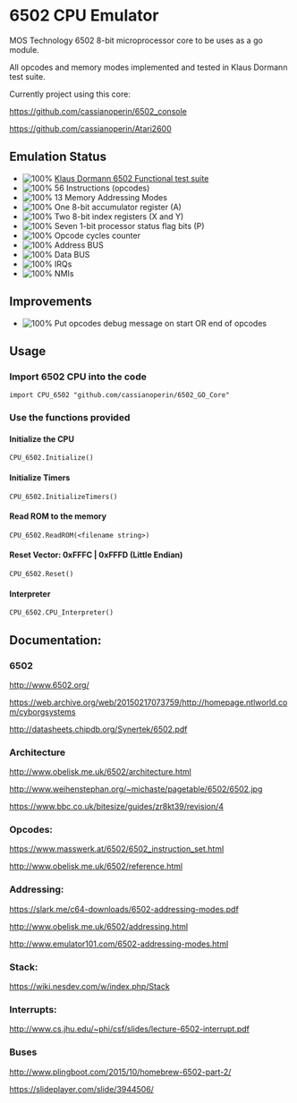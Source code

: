# 6502 CPU Emulator

MOS Technology 6502 8-bit microprocessor core to be uses as a go module.

All opcodes and memory modes implemented and tested in Klaus Dormann test suite.

Currently project using this core:

https://github.com/cassianoperin/6502_console

https://github.com/cassianoperin/Atari2600


## Emulation Status

* ![100%](https://progress-bar.dev/100) [Klaus Dormann 6502 Functional test suite](https://github.com/Klaus2m5/6502_65C02_functional_tests)
* ![100%](https://progress-bar.dev/100) 56 Instructions (opcodes)
* ![100%](https://progress-bar.dev/100) 13 Memory Addressing Modes
* ![100%](https://progress-bar.dev/100) One 8-bit accumulator register (A)
* ![100%](https://progress-bar.dev/100) Two 8-bit index registers (X and Y)
* ![100%](https://progress-bar.dev/100) Seven 1-bit processor status flag bits (P)
* ![100%](https://progress-bar.dev/100) Opcode cycles counter
* ![100%](https://progress-bar.dev/100) Address BUS
* ![100%](https://progress-bar.dev/100) Data BUS
* ![100%](https://progress-bar.dev/0)   IRQs
* ![100%](https://progress-bar.dev/0)   NMIs

## Improvements

* ![100%](https://progress-bar.dev/0)   Put opcodes debug message on start OR end of opcodes

## Usage

### Import 6502 CPU into the code

`import CPU_6502 "github.com/cassianoperin/6502_GO_Core"`

### Use the functions provided

#### Initialize the CPU 

`CPU_6502.Initialize()`

#### Initialize Timers

`CPU_6502.InitializeTimers()`

#### Read ROM to the memory

`CPU_6502.ReadROM(<filename string>)`
        
#### Reset Vector: 0xFFFC | 0xFFFD (Little Endian)

`CPU_6502.Reset()`

#### Interpreter

`CPU_6502.CPU_Interpreter()`


## Documentation:

### 6502

http://www.6502.org/

https://web.archive.org/web/20150217073759/http://homepage.ntlworld.com/cyborgsystems

http://datasheets.chipdb.org/Synertek/6502.pdf

### Architecture

http://www.obelisk.me.uk/6502/architecture.html

http://www.weihenstephan.org/~michaste/pagetable/6502/6502.jpg

https://www.bbc.co.uk/bitesize/guides/zr8kt39/revision/4


### Opcodes:

https://www.masswerk.at/6502/6502_instruction_set.html

http://www.obelisk.me.uk/6502/reference.html

### Addressing:

https://slark.me/c64-downloads/6502-addressing-modes.pdf

http://www.obelisk.me.uk/6502/addressing.html

http://www.emulator101.com/6502-addressing-modes.html

### Stack:

https://wiki.nesdev.com/w/index.php/Stack

### Interrupts:

http://www.cs.jhu.edu/~phi/csf/slides/lecture-6502-interrupt.pdf


### Buses

http://www.plingboot.com/2015/10/homebrew-6502-part-2/

https://slideplayer.com/slide/3944506/
